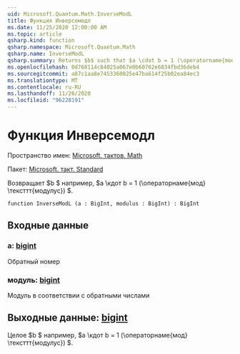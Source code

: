```yaml
---
uid: Microsoft.Quantum.Math.InverseModL
title: Функция Инверсемодл
ms.date: 11/25/2020 12:00:00 AM
ms.topic: article
qsharp.kind: function
qsharp.namespace: Microsoft.Quantum.Math
qsharp.name: InverseModL
qsharp.summary: Returns $b$ such that $a \cdot b = 1 (\operatorname{mod} \texttt{modulus})$.
ms.openlocfilehash: 0d768114c84025a067e0b60762e6834fbd36deb4
ms.sourcegitcommit: a87c1aa8e7453360025e47ba614f25b02ea84ec3
ms.translationtype: MT
ms.contentlocale: ru-RU
ms.lasthandoff: 11/26/2020
ms.locfileid: "96228191"
---
```

# <a name="inversemodl-function"></a>Функция Инверсемодл

Пространство имен: [Microsoft. тактов. Math](xref:Microsoft.Quantum.Math)

Пакет: [Microsoft. такт. Standard](https://nuget.org/packages/Microsoft.Quantum.Standard)


Возвращает $b $ например, $a \кдот b = 1 (\операторнаме{мод} \тексттт{модулус}) $.

```qsharp
function InverseModL (a : BigInt, modulus : BigInt) : BigInt
```


## <a name="input"></a>Входные данные

### <a name="a--bigint"></a>a: [bigint](xref:microsoft.quantum.lang-ref.bigint)

Обратный номер


### <a name="modulus--bigint"></a>модуль: [bigint](xref:microsoft.quantum.lang-ref.bigint)

Модуль в соответствии с обратными числами



## <a name="output--bigint"></a>Выходные данные: [bigint](xref:microsoft.quantum.lang-ref.bigint)

Целое $b $ например, $a \кдот b = 1 (\операторнаме{мод} \тексттт{модулус}) $.